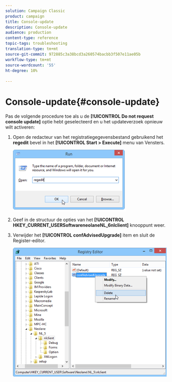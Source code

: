```yaml
---
solution: Campaign Classic
product: campaign
title: Console-update
description: Console-update
audience: production
content-type: reference
topic-tags: troubleshooting
translation-type: tm+mt
source-git-commit: 972885c3a38bcd3a260574bacbb3f507e11ae05b
workflow-type: tm+mt
source-wordcount: '55'
ht-degree: 10%

---
```



# Console-update{#console-update}

Pas de volgende procedure toe als u de **[!UICONTROL Do not request console update]** optie hebt geselecteerd en u het updateverzoek opnieuw wilt activeren:

1. Open de redacteur van het registratiegegevensbestand gebruikend het **regedit** bevel in het **[!UICONTROL Start > Execute]** menu van Vensters.

   ![](assets/ncs_console_update_1.png)

1. Geef in de structuur de opties van het **[!UICONTROL HKEY_CURRENT_USERSoftwareneolaneNL_6nlclient]** knooppunt weer.
1. Verwijder het **[!UICONTROL confAdvisedUpgrade]** item en sluit de Register-editor.

   ![](assets/ncs_console_update_2.png)

